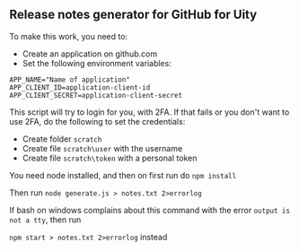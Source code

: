 ## Release notes generator for GitHub for Uity

To make this work, you need to:

- Create an application on github.com
- Set the following environment variables:

```
APP_NAME="Name of application"
APP_CLIENT_ID=application-client-id
APP_CLIENT_SECRET=application-client-secret
```

This script will try to login for you, with 2FA. If that fails or you don't want to use 2FA, do the following to set the credentials:

- Create folder `scratch`
- Create file `scratch\user` with the username
- Create file `scratch\token` with a personal token

You need node installed, and then on first run do `npm install`

Then run `node generate.js > notes.txt 2>errorlog`

If bash on windows complains about this command with the error `output is not a tty`, then run 

`npm start > notes.txt 2>errorlog` instead